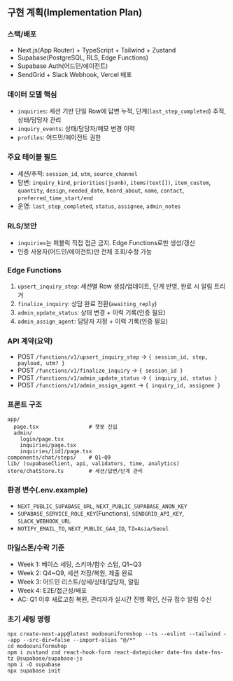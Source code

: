 ## 구현 계획(Implementation Plan)

### 스택/배포
- Next.js(App Router) + TypeScript + Tailwind + Zustand
- Supabase(PostgreSQL, RLS, Edge Functions)
- Supabase Auth(어드민/에이전트)
- SendGrid + Slack Webhook, Vercel 배포

### 데이터 모델 핵심
- `inquiries`: 세션 기반 단일 Row에 답변 누적, 단계(`last_step_completed`) 추적, 상태/담당자 관리
- `inquiry_events`: 상태/담당자/메모 변경 이력
- `profiles`: 어드민/에이전트 권한

### 주요 테이블 필드
- 세션/추적: `session_id`, `utm`, `source_channel`
- 답변: `inquiry_kind`, `priorities(jsonb)`, `items(text[])`, `item_custom`, `quantity`, `design`, `needed_date`, `heard_about`, `name`, `contact`, `preferred_time_start/end`
- 운영: `last_step_completed`, `status`, `assignee`, `admin_notes`

### RLS/보안
- `inquiries`는 퍼블릭 직접 접근 금지. Edge Functions로만 생성/갱신
- 인증 사용자(어드민/에이전트)만 전체 조회/수정 가능

### Edge Functions
1) `upsert_inquiry_step`: 세션별 Row 생성/업데이트, 단계 반영, 완료 시 알림 트리거
2) `finalize_inquiry`: 상담 완료 전환(`awaiting_reply`)
3) `admin_update_status`: 상태 변경 + 이력 기록(인증 필요)
4) `admin_assign_agent`: 담당자 지정 + 이력 기록(인증 필요)

### API 계약(요약)
- POST `/functions/v1/upsert_inquiry_step` → `{ session_id, step, payload, utm? }`
- POST `/functions/v1/finalize_inquiry` → `{ session_id }`
- POST `/functions/v1/admin_update_status` → `{ inquiry_id, status }`
- POST `/functions/v1/admin_assign_agent` → `{ inquiry_id, assignee }`

### 프론트 구조
```
app/
  page.tsx                # 챗봇 진입
  admin/
    login/page.tsx
    inquiries/page.tsx
    inquiries/[id]/page.tsx
components/chat/steps/    # Q1~Q9
lib/ (supabaseClient, api, validators, time, analytics)
store/chatStore.ts        # 세션/답변/단계 관리
```

### 환경 변수(.env.example)
- `NEXT_PUBLIC_SUPABASE_URL`, `NEXT_PUBLIC_SUPABASE_ANON_KEY`
- `SUPABASE_SERVICE_ROLE_KEY`(Functions), `SENDGRID_API_KEY`, `SLACK_WEBHOOK_URL`
- `NOTIFY_EMAIL_TO`, `NEXT_PUBLIC_GA4_ID`, `TZ=Asia/Seoul`

### 마일스톤/수락 기준
- Week 1: 베이스 세팅, 스키마/함수 스텁, Q1~Q3
- Week 2: Q4~Q9, 세션 저장/복원, 제출 완료
- Week 3: 어드민 리스트/상세/상태/담당자, 알림
- Week 4: E2E/접근성/배포
- AC: Q1 이후 새로고침 복원, 관리자가 실시간 진행 확인, 신규 접수 알림 수신

### 초기 세팅 명령
```
npx create-next-app@latest modoouniformshop --ts --eslint --tailwind --app --src-dir=false --import-alias "@/*"
cd modoouniformshop
npm i zustand zod react-hook-form react-datepicker date-fns date-fns-tz @supabase/supabase-js
npm i -D supabase
npx supabase init
```

